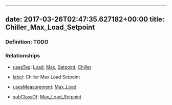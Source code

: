 
---
date: 2017-03-26T02:47:35.627182+00:00
title: Chiller_Max_Load_Setpoint
---
### Definition: TODO

### Relationships

* [usesTag](https://brickschema.org/schema/1.0/BrickFrame#usesTag): [Load](https://brickschema.org/schema/1.0/BrickTag#Load), [Max](https://brickschema.org/schema/1.0/BrickTag#Max), [Setpoint](https://brickschema.org/schema/1.0/BrickTag#Setpoint), [Chiller](https://brickschema.org/schema/1.0/BrickTag#Chiller)

* [label](http://www.w3.org/2000/01/rdf-schema#label): Chiller Max Load Setpoint

* [usesMeasurement](https://brickschema.org/schema/1.0/BrickFrame#usesMeasurement): [Max_Load](https://brickschema.org/schema/1.0/Brick#Max_Load)

* [subClassOf](http://www.w3.org/2000/01/rdf-schema#subClassOf): [Max_Load_Setpoint](https://brickschema.org/schema/1.0/Brick#Max_Load_Setpoint)
